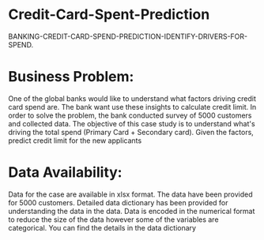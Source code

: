 # Credit-Card-Spent-Prediction
BANKING-CREDIT-CARD-SPEND-PREDICTION-IDENTIFY-DRIVERS-FOR-SPEND.

# Business Problem:
One of the global banks would like to understand what factors driving credit card spend are. The bank want use these insights to calculate credit limit. In order to solve the problem, the bank conducted survey of 5000 customers and collected data. The objective of this case study is to understand what's driving the total spend (Primary Card + Secondary card). Given the factors, predict credit limit for the new applicants

# Data Availability:
Data for the case are available in xlsx format. The data have been provided for 5000 customers. Detailed data dictionary has been provided for understanding the data in the data. Data is encoded in the numerical format to reduce the size of the data however some of the variables are categorical. You can find the details in the data dictionary
